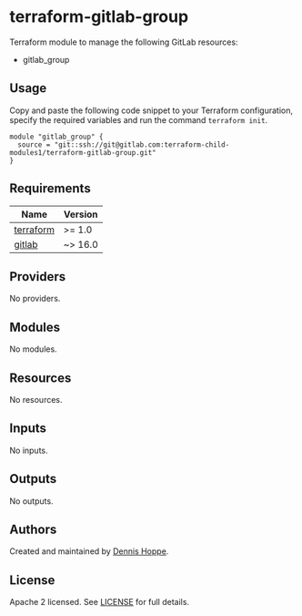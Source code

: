 # terraform-gitlab-group

Terraform module to manage the following GitLab resources:

* gitlab_group

## Usage

Copy and paste the following code snippet to your Terraform configuration,
specify the required variables and run the command `terraform init`.

```hcl
module "gitlab_group" {
  source = "git::ssh://git@gitlab.com:terraform-child-modules1/terraform-gitlab-group.git"
}
```

<!-- BEGINNING OF PRE-COMMIT-TERRAFORM DOCS HOOK -->
## Requirements

| Name | Version |
|------|---------|
| <a name="requirement_terraform"></a> [terraform](#requirement\_terraform) | >= 1.0 |
| <a name="requirement_gitlab"></a> [gitlab](#requirement\_gitlab) | ~> 16.0 |

## Providers

No providers.

## Modules

No modules.

## Resources

No resources.

## Inputs

No inputs.

## Outputs

No outputs.
<!-- END OF PRE-COMMIT-TERRAFORM DOCS HOOK -->

## Authors

Created and maintained by [Dennis Hoppe](https://gitlab.com/dhoppe).

## License

Apache 2 licensed. See [LICENSE](LICENSE) for full details.
